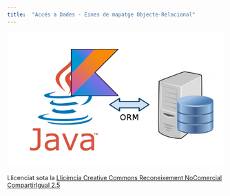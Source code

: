 ```yaml
---
title:  "Accés a Dades - Eines de mapatge Objecte-Relacional"
---
```


![](T5_Portada.png)


Llicenciat sota la  [Llicència Creative Commons Reconeixement NoComercial
CompartirIgual 2.5](http://creativecommons.org/licenses/by-nc-sa/2.5/)

